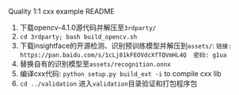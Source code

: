 Quality 1:1 cxx example README

1. 下载opencv-4.1.0源代码并解压至``3rdparty/``
2. ``cd 3rdparty; bash build_opencv.sh``
3. 下载insightface的开源检测、识别预训练模型并解压到``assets/``: ``链接: https://pan.baidu.com/s/1cLj81kFEOVdcXfTQVmHL4Q  密码: g1ua``
4. 替换自有的识别模型至``assets/recognition.onnx``
5. 编译cxx代码: ``python setup.py build_ext -i`` to compile cxx lib
6. ``cd ../validation`` 进入``validation``目录验证和打包程序包


